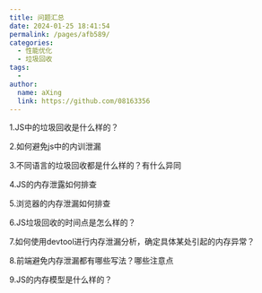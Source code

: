 ```yaml
---
title: 问题汇总
date: 2024-01-25 18:41:54
permalink: /pages/afb589/
categories:
  - 性能优化
  - 垃圾回收
tags:
  - 
author: 
  name: aXing
  link: https://github.com/08163356
---
```


1.JS中的垃圾回收是什么样的？

2.如何避免js中的内训泄漏

3.不同语言的垃圾回收都是什么样的？有什么异同

4.JS的内存泄露如何排查

5.浏览器的内存泄漏如何排查

6.JS垃圾回收的时间点是怎么样的？

7.如何使用devtool进行内存泄漏分析，确定具体某处引起的内存异常？

8.前端避免内存泄漏都有哪些写法？哪些注意点

9.JS的内存模型是什么样的？



